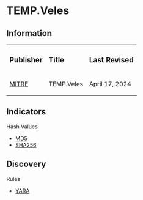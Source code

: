 # TEMP.Veles

## Information
<table>
  <tr>
    <td>
      <h3>Publisher</h3>
    </td>
    <td>
      <h3>Title</h3>
    </td>
    <td>
      <h3>Last Revised</h3>
    </td>
  </tr>
  <tr>
    <td>
      <a href="https://attack.mitre.org/groups/G0088/">MITRE</a>
    </td>
    <td>
      <p>TEMP.Veles</p>
    </td>
    <td>
      <p>April 17, 2024</p>
    </td>
  </tr>
</table>

## Indicators
Hash Values
- <a href="">MD5</a>
- <a href="">SHA256</a>

## Discovery
Rules
- <a href="https://github.com/PudgyDragon/IOCs/blob/main/All/TEMP.Veles/rules.yara">YARA</a>
